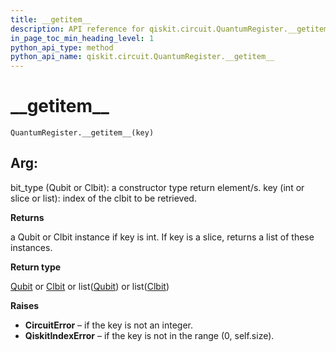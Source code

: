 ```yaml
---
title: __getitem__
description: API reference for qiskit.circuit.QuantumRegister.__getitem__
in_page_toc_min_heading_level: 1
python_api_type: method
python_api_name: qiskit.circuit.QuantumRegister.__getitem__
---
```


# \_\_getitem\_\_

<span id="qiskit.circuit.QuantumRegister.__getitem__" />

`QuantumRegister.__getitem__(key)`

## Arg:

bit\_type (Qubit or Clbit): a constructor type return element/s. key (int or slice or list): index of the clbit to be retrieved.

**Returns**

a Qubit or Clbit instance if key is int. If key is a slice, returns a list of these instances.

**Return type**

[Qubit](qiskit.circuit.Qubit "qiskit.circuit.Qubit") or [Clbit](qiskit.circuit.Clbit "qiskit.circuit.Clbit") or list([Qubit](qiskit.circuit.Qubit "qiskit.circuit.Qubit")) or list([Clbit](qiskit.circuit.Clbit "qiskit.circuit.Clbit"))

**Raises**

*   **CircuitError** – if the key is not an integer.
*   **QiskitIndexError** – if the key is not in the range (0, self.size).

